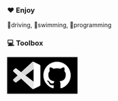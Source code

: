 ### ❤️ Enjoy

🚗driving, 🐬swimming, 📂programming



### 💻 Toolbox

![toolbox](README.assets/toolbox-16571056925442.png)
